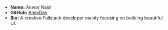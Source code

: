 - **Name:** Anwar Nasir
- **GitHub:** [AnexDev](https://github.com/anexdev1)
- **Bio:** A creative Fullstack developer mainly focusing on building beautiful UI.
